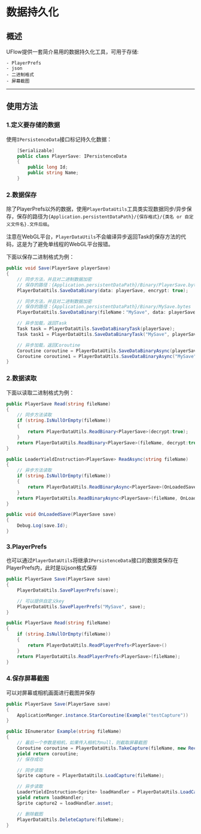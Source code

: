 # 数据持久化

## 概述
UFlow提供一套简介易用的数据持久化工具，可用于存储:

    - PlayerPrefs
    - json
    - 二进制格式
    - 屏幕截图

---

## 使用方法

### 1.**定义要存储的数据**
使用`IPersistenceData`接口标记持久化数据：

```csharp
    [Serializable]
    public class PlayerSave: IPersistenceData
    {
        public long Id;
        public string Name;
    }
```

### 2.**数据保存**
除了PlayerPrefs以外的数据，使用`PlayerDataUtils`工具类实现数据同步/异步保存，保存的路径为`{Application.persistentDataPath}/{保存格式}/{类名 or 自定义文件名}.文件后缀`。

注意在WebGL平台，`PlayerDataUtils`不会编译异步返回Task的保存方法的代码，这是为了避免单线程的WebGL平台报错。

下面以保存二进制格式为例：
```csharp
public void Save(PlayerSave playerSave)
{
    // 同步方法，并且对二进制数据加密
    // 保存的路径：{Application.persistentDataPath}/Binary/PlayerSave.bytes
    PlayerDataUtils.SaveDataBinary(data: playerSave, encrypt: true);

    // 同步方法，并且对二进制数据加密
    // 保存的路径：{Application.persistentDataPath}/Binary/MySave.bytes
    PlayerDataUtils.SaveDataBinary(fileName："MySave", data: playerSave, encrypt: true);

    // 异步加载，返回Task
    Task task = PlayerDataUtils.SaveDataBinaryTask(playerSave);
    Task task1 = PlayerDataUtils.SaveDataBinaryTask("MySave", playerSave);

    // 异步加载，返回Coroutine
    Coroutine coroutine = PlayerDataUtils.SaveDataBinaryAsync(playerSave)
    Coroutine coroutine1 = PlayerDataUtils.SaveDataBinaryAsync("MySave", playerSave)
}
```

### 2.**数据读取**
下面以读取二进制格式为例：
```csharp
public PlayerSave Read(string fileName)
{
    // 同步方法读取
    if (string.IsNullOrEmpty(fileName))
    {
        return PlayerDataUtils.ReadBinary<PlayerSave>(decrypt:true);
    }
    return PlayerDataUtils.ReadBinary<PlayerSave>(fileName, decrypt:true);
}

public LoaderYieldInstruction<PlayerSave> ReadAsync(string fileName)
{
    // 异步方法读取
    if (string.IsNullOrEmpty(fileName))
    {
        return PlayerDataUtils.ReadBinaryAsync<PlayerSave>(OnLoadedSave);
    }
    return PlayerDataUtils.ReadBinaryAsync<PlayerSave>(fileName, OnLoadedSave);
}

public void OnLoadedSave(PlayerSave save)
{
    Debug.Log(save.Id);
}
```

### 3.**PlayerPrefs**
也可以通过`PlayerDataUtils`将继承`IPersistenceData`接口的数据类保存在PlayerPrefs内，此时是以json格式保存
```csharp
public PlayerSave Save(PlayerSave save)
{
    PlayerDataUtils.SavePlayerPrefs(save);

    // 可以提供自定义key
    PlayerDataUtils.SavePlayerPrefs("MySave", save);
}

public PlayerSave Read(string fileName)
{
    if (string.IsNullOrEmpty(fileName))
    {
        return PlayerDataUtils.ReadPlayerPrefs<PlayerSave>()
    }
    return PlayerDataUtils.ReadPlayerPrefs<PlayerSave>(fileName);
}
```

### 4.**保存屏幕截图**
可以对屏幕或相机画面进行截图并保存
```csharp
public PlayerSave Save(PlayerSave save)
{
    ApplicationManger.instance.StarCoroutine(Example("testCapture"))
}

public IEnumerator Example(string fileName)
{
    // 最后一个参数是相机，如果传入相机为null，则截取屏幕截图
    Coroutine coroutine = PlayerDataUtils.TakeCapture(fileName, new Rect(){width = 1080, height = 720}, Camera.main);
    yield return coroutine;
    // 保存成功

    // 同步读取
    Sprite capture = PlayerDataUtils.LoadCapture(fileName);

    // 异步读取
    LoaderYieldInstruction<Sprite> loadHandler = PlayerDataUtils.LoadCaptureAsync(fileName, null);
    yield return loadHandler;
    Sprite capture2 = loadHandler.asset;

    // 删除截图
    PlayerDataUtils.DeleteCapture(fileName);
}
```
